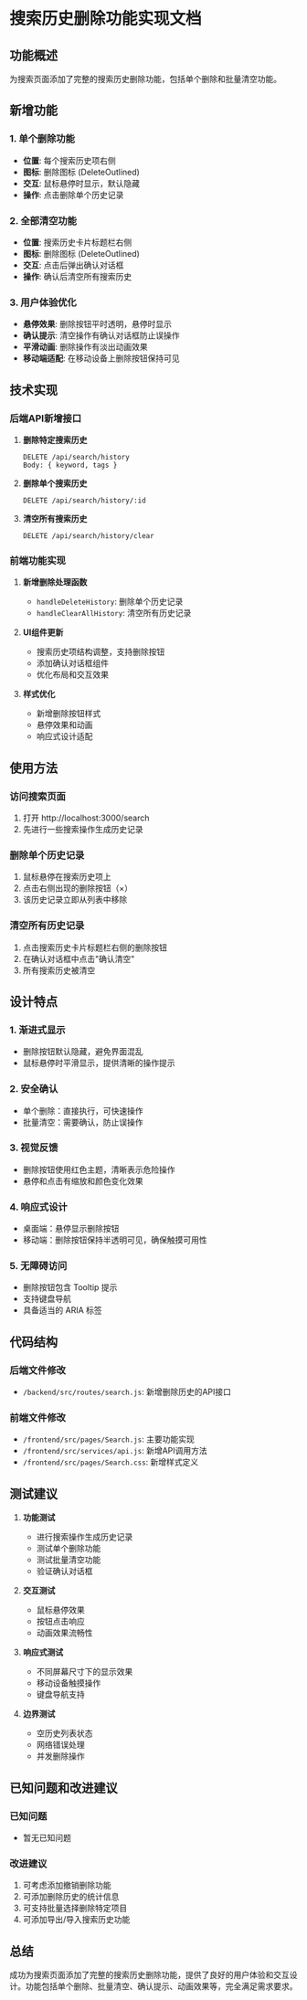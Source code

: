 # 搜索历史删除功能实现文档

## 功能概述

为搜索页面添加了完整的搜索历史删除功能，包括单个删除和批量清空功能。

## 新增功能

### 1. 单个删除功能
- **位置**: 每个搜索历史项右侧
- **图标**: 删除图标 (DeleteOutlined)
- **交互**: 鼠标悬停时显示，默认隐藏
- **操作**: 点击删除单个历史记录

### 2. 全部清空功能
- **位置**: 搜索历史卡片标题栏右侧
- **图标**: 删除图标 (DeleteOutlined)
- **交互**: 点击后弹出确认对话框
- **操作**: 确认后清空所有搜索历史

### 3. 用户体验优化
- **悬停效果**: 删除按钮平时透明，悬停时显示
- **确认提示**: 清空操作有确认对话框防止误操作
- **平滑动画**: 删除操作有淡出动画效果
- **移动端适配**: 在移动设备上删除按钮保持可见

## 技术实现

### 后端API新增接口

1. **删除特定搜索历史**
   ```
   DELETE /api/search/history
   Body: { keyword, tags }
   ```

2. **删除单个搜索历史**
   ```
   DELETE /api/search/history/:id
   ```

3. **清空所有搜索历史**
   ```
   DELETE /api/search/history/clear
   ```

### 前端功能实现

1. **新增删除处理函数**
   - `handleDeleteHistory`: 删除单个历史记录
   - `handleClearAllHistory`: 清空所有历史记录

2. **UI组件更新**
   - 搜索历史项结构调整，支持删除按钮
   - 添加确认对话框组件
   - 优化布局和交互效果

3. **样式优化**
   - 新增删除按钮样式
   - 悬停效果和动画
   - 响应式设计适配

## 使用方法

### 访问搜索页面
1. 打开 http://localhost:3000/search
2. 先进行一些搜索操作生成历史记录

### 删除单个历史记录
1. 鼠标悬停在搜索历史项上
2. 点击右侧出现的删除按钮（×）
3. 该历史记录立即从列表中移除

### 清空所有历史记录
1. 点击搜索历史卡片标题栏右侧的删除按钮
2. 在确认对话框中点击"确认清空"
3. 所有搜索历史被清空

## 设计特点

### 1. 渐进式显示
- 删除按钮默认隐藏，避免界面混乱
- 鼠标悬停时平滑显示，提供清晰的操作提示

### 2. 安全确认
- 单个删除：直接执行，可快速操作
- 批量清空：需要确认，防止误操作

### 3. 视觉反馈
- 删除按钮使用红色主题，清晰表示危险操作
- 悬停和点击有缩放和颜色变化效果

### 4. 响应式设计
- 桌面端：悬停显示删除按钮
- 移动端：删除按钮保持半透明可见，确保触摸可用性

### 5. 无障碍访问
- 删除按钮包含 Tooltip 提示
- 支持键盘导航
- 具备适当的 ARIA 标签

## 代码结构

### 后端文件修改
- `/backend/src/routes/search.js`: 新增删除历史的API接口

### 前端文件修改
- `/frontend/src/pages/Search.js`: 主要功能实现
- `/frontend/src/services/api.js`: 新增API调用方法
- `/frontend/src/pages/Search.css`: 新增样式定义

## 测试建议

1. **功能测试**
   - 进行搜索操作生成历史记录
   - 测试单个删除功能
   - 测试批量清空功能
   - 验证确认对话框

2. **交互测试**
   - 鼠标悬停效果
   - 按钮点击响应
   - 动画效果流畅性

3. **响应式测试**
   - 不同屏幕尺寸下的显示效果
   - 移动设备触摸操作
   - 键盘导航支持

4. **边界测试**
   - 空历史列表状态
   - 网络错误处理
   - 并发删除操作

## 已知问题和改进建议

### 已知问题
- 暂无已知问题

### 改进建议
1. 可考虑添加撤销删除功能
2. 可添加删除历史的统计信息
3. 可支持批量选择删除特定项目
4. 可添加导出/导入搜索历史功能

## 总结

成功为搜索页面添加了完整的搜索历史删除功能，提供了良好的用户体验和交互设计。功能包括单个删除、批量清空、确认提示、动画效果等，完全满足需求要求。